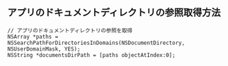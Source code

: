 アプリのドキュメントディレクトリの参照取得方法
-------------------------------
    // アプリのドキュメントディレクトリの参照を取得
    NSArray *paths = NSSearchPathForDirectoriesInDomains(NSDocumentDirectory, NSUserDomainMask, YES);
    NSString *documentsDirPath = [paths objectAtIndex:0];
